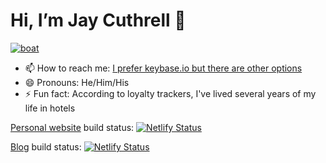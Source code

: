 # Hi, I’m Jay Cuthrell 👋

[![boat](https://cuthrell.com/art/boat.jpg)](https://cuthrell.com)

- 📫 How to reach me: [I prefer keybase.io but there are other options](https://jaycuthrell.com/contact/)
- 😄 Pronouns: He/Him/His
- ⚡ Fun fact: According to loyalty trackers, I've lived several years of my life in hotels

[Personal website](https://jaycuthrell.com) build status: [![Netlify Status](https://api.netlify.com/api/v1/badges/9429ed97-dcdd-4ad1-bc10-cd5d36cf367b/deploy-status)](https://app.netlify.com/sites/jaycuthrellcom/deploys)

[Blog](https://fudge.org) build status: [![Netlify Status](https://api.netlify.com/api/v1/badges/fa2e411c-fe48-40b9-8f6d-90baabf71287/deploy-status)](https://app.netlify.com/sites/fudgeorg/deploys)
